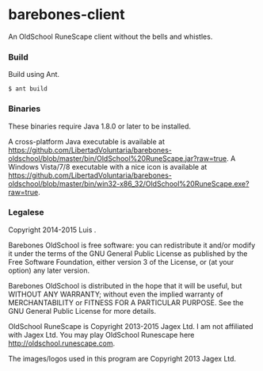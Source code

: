 barebones-client
================

An OldSchool RuneScape client without the bells and whistles.

### Build
Build using Ant.
```
$ ant build
```

### Binaries
These binaries require Java 1.8.0 or later to be installed.

A cross-platform Java executable is available at <https://github.com/LibertadVoluntaria/barebones-oldschool/blob/master/bin/OldSchool%20RuneScape.jar?raw=true>.
A Windows Vista/7/8 executable with a nice icon is available at <https://github.com/LibertadVoluntaria/barebones-oldschool/blob/master/bin/win32-x86_32/OldSchool%20RuneScape.exe?raw=true>.

### Legalese

Copyright 2014-2015 Luis <luisg at riseup.net>.

Barebones OldSchool is free software: you can redistribute it and/or modify
it under the terms of the GNU General Public License as published by
the Free Software Foundation, either version 3 of the License, or
(at your option) any later version.

Barebones OldSchool is distributed in the hope that it will be useful,
but WITHOUT ANY WARRANTY; without even the implied warranty of
MERCHANTABILITY or FITNESS FOR A PARTICULAR PURPOSE.  See the
GNU General Public License for more details.

OldSchool RuneScape is Copyright 2013-2015 Jagex Ltd. I am not
affiliated with Jagex Ltd. You may play OldSchool Runescape
here <http://oldschool.runescape.com>.

The images/logos used in this program are Copyright 2013 Jagex Ltd.
